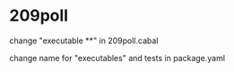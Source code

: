 # 209poll

change "executable **" in 209poll.cabal

change name for "executables" and tests in package.yaml